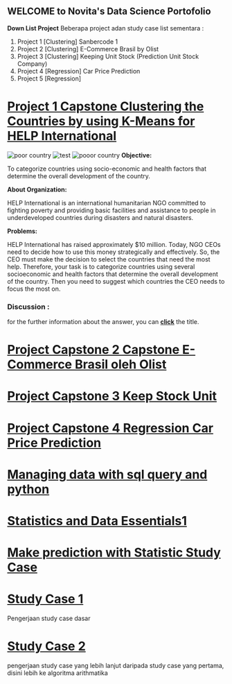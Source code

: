 ## WELCOME to Novita's Data Science Portofolio

**Down List Project**
 Beberapa project adan study case list sementara :
 
1. Project 1 [Clustering] Sanbercode 1
2. Project 2 [Clustering] E-Commerce Brasil by Olist
3. Project 3 [Clustering] Keeping Unit Stock (Prediction Unit Stock Company)
4. Project 4 [Regression] Car Price Prediction
5. Project 5 [Regression]  


# [Project 1 Capstone Clustering the Countries by using K-Means for HELP International](https://github.com/NovitaDian20/Nov_Portofolio_DataScience/blob/main/Project1_Clustering/Clustering_1.ipynb)


![poor country](https://github.com/NovitaDian20/Portofolio-Data-/blob/main/Project1_Clustering/image/poorcountry.jpg)
![test](https://www.gannett-cdn.com/media/2019/06/30/USATODAY/usatsports/247WallSt.com-247WS-557266-burundi.jpg?crop=1365,768,x0,y0&width=660&height=372&format=pjpg&auto=webp)
![pooor country](https://github.com/NovitaDian20/Portofolio-Data-/blob/main/Project1_Clustering/image/poorcountry.jpg?raw=true)
**Objective:** 

To categorize countries using socio-economic and health factors that determine the overall development of the country.

**About Organization:**

HELP International is an international humanitarian NGO committed to fighting poverty and providing basic facilities and assistance to people in underdeveloped countries during disasters and natural disasters.

**Problems:**

HELP International has raised approximately $10 million. Today, NGO CEOs need to decide how to use this money strategically and effectively. So, the CEO must make the decision to select the countries that need the most help. Therefore, your task is to categorize countries using several socioeconomic and health factors that determine the overall development of the country. Then you need to suggest which countries the CEO needs to focus the most on. 

### Discussion :
for the further information about the answer, you can **[click](https://github.com/NovitaDian20/Nov_Portofolio_DataScience/blob/main/Project1_Clustering/Clustering_1.ipynb)** the title. 


# [Project Capstone 2 Capstone E-Commerce Brasil oleh Olist](https://github.com/NovitaDian20/Portofolio-Data-/blob/main/Project2_Capstone/Capstone%20E-Commerce%20Brasil%20oleh%20Olist.ipynb)

# [Project Capstone 3 Keep Stock Unit](https://github.com/NovitaDian20/Portofolio-Data-/blob/main/Project3_Clustering%20Unit%20Stock/Project2_Clustering_Stock_unit.ipynb)

# [Project Capstone 4 Regression Car Price Prediction](https://github.com/NovitaDian20/Portofolio-Data-/blob/main/Project4_Regression_Prediction%20Car%20Price/Capstone_International_Certificated_Car_Price_Regression_Novita.ipynb)

# [Managing data with sql query and python](https://github.com/NovitaDian20/Nov_Portofolio_DataScience/tree/main/Project_Databased)

# [Statistics and Data Essentials1](https://github.com/NovitaDian20/Nov_Portofolio_DataScience/blob/main/Statistics%20and%20Data%20Essentials1.ipynb)

# [Make prediction with Statistic Study Case](https://github.com/NovitaDian20/Nov_Portofolio_DataScience/blob/main/Make%20prediction%20with%20Statistic%20Study%20Case.ipynb)

# [Study Case 1](https://github.com/NovitaDian20/Nov_Portofolio_DataScience/blob/main/Jawaban%20Python%20Basics%20Study%20case.ipynb)
Pengerjaan study case dasar 

# [Study Case 2](https://github.com/NovitaDian20/Nov_Portofolio_DataScience/blob/main/Jawab%20Study%20Case.ipynb)
pengerjaan study case yang lebih lanjut daripada study case yang pertama, disini lebih ke algoritma arithmatika










